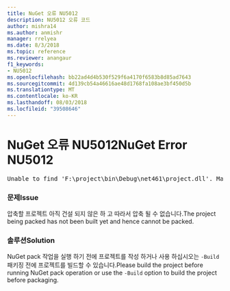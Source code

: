```yaml
---
title: NuGet 오류 NU5012
description: NU5012 오류 코드
author: mishra14
ms.author: anmishr
manager: rrelyea
ms.date: 8/3/2018
ms.topic: reference
ms.reviewer: anangaur
f1_keywords:
- NU5012
ms.openlocfilehash: bb22ad4d4b530f529f6a4170f6583b8d85ad7643
ms.sourcegitcommit: 4d139cb54a46616ae48d1768fa108ae3bf450d5b
ms.translationtype: MT
ms.contentlocale: ko-KR
ms.lasthandoff: 08/03/2018
ms.locfileid: "39508646"
---
```

# <a name="nuget-error-nu5012"></a><span data-ttu-id="420fa-103">NuGet 오류 NU5012</span><span class="sxs-lookup"><span data-stu-id="420fa-103">NuGet Error NU5012</span></span>
<pre>Unable to find 'F:\project\bin\Debug\net461\project.dll'. Make sure the project has been built.</pre>

### <a name="issue"></a><span data-ttu-id="420fa-104">문제</span><span class="sxs-lookup"><span data-stu-id="420fa-104">Issue</span></span>

<span data-ttu-id="420fa-105">압축할 프로젝트 아직 건설 되지 않은 하 고 따라서 압축 될 수 없습니다.</span><span class="sxs-lookup"><span data-stu-id="420fa-105">The project being packed has not been built yet and hence cannot be packed.</span></span>


### <a name="solution"></a><span data-ttu-id="420fa-106">솔루션</span><span class="sxs-lookup"><span data-stu-id="420fa-106">Solution</span></span>

<span data-ttu-id="420fa-107">NuGet pack 작업을 실행 하기 전에 프로젝트를 작성 하거나 사용 하십시오는 `-Build` 패키징 전에 프로젝트를 빌드할 수 있습니다.</span><span class="sxs-lookup"><span data-stu-id="420fa-107">Please build the project before running NuGet pack operation or use the `-Build` option to build the project before packaging.</span></span>

